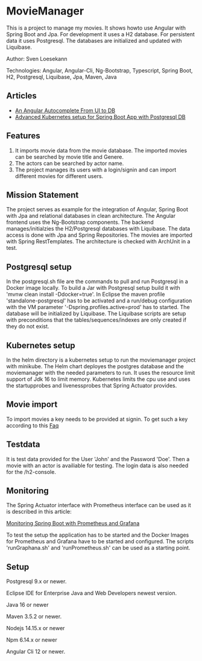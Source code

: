 # MovieManager
This is a project to manage my movies. It shows howto use Angular with Spring Boot and Jpa. For development it uses a H2 database. For persistent data it uses Postgresql. The databases are initialized and updated with Liquibase.

Author: Sven Loesekann

Technologies: Angular, Angular-Cli, Ng-Bootstrap, Typescript, Spring Boot, H2, Postgresql, Liquibase, Jpa, Maven, Java

## Articles
* [An Angular Autocomplete From UI to DB](https://angular2guy.wordpress.com/2021/07/31/an-angular-autocomplete-from-ui-to-db/)
* [Advanced Kubernetes setup for Spring Boot App with Postgresql DB](https://angular2guy.wordpress.com/2021/07/30/advanced-kubernetes-setup-for-spring-boot-app-with-postgresql-db/)

## Features
1. It imports movie data from the movie database. The imported movies can be searched by movie title and Genere. 
2. The actors can be searched by actor name.
3. The project manages its users with a login/signin and can import different movies for different users. 

## Mission Statement
The project serves as example for the integration of Angular, Spring Boot with Jpa and relational databases in clean architecture. The Angular frontend uses the Ng-Bootstrap components. The backend manages/initialzies the H2/Postgresql databases with Liquibase. The data access is done with Jpa and Spring Repositories. The movies are imported with Spring RestTemplates. The architecture is checked with ArchUnit in a test. 

## Postgresql setup
In the postgresql.sh file are the commands to pull and run Postgresql in a Docker image locally. To build a Jar with Postgresql setup build it with 'mvnw clean install -Ddocker=true'. In Eclipse the maven profile 'standalone-postgresql' has to be activated and a run/debug configuration with the VM parameter '-Dspring.profiles.active=prod' has to started. The database will be initialized by Liquibase. The Liquibase scripts are setup with preconditions that the tables/sequences/indexes are only created if they do not exist. 

## Kubernetes setup
In the helm directory is a kubernetes setup to run the moviemanager project with minikube. The Helm chart deployes the postgres database and the moviemanager with the needed parameters to run. It uses the resource limit support of Jdk 16 to limit memory. Kubernetes limits the cpu use and uses the startupprobes and livenessprobes that Spring Actuator provides.

## Movie import
To import movies a key needs to be provided at signin. To get such a key according to this [Faq](https://www.themoviedb.org/faq/api)

## Testdata
It is test data provided for the User 'John' and the Password 'Doe'. Then a movie with an actor is availiable for testing. The login data is also needed for the /h2-console. 

## Monitoring
The Spring Actuator interface with Prometheus interface can be used as it is described in this article: 

[Monitoring Spring Boot with Prometheus and Grafana](https://ordina-jworks.github.io/monitoring/2020/11/16/monitoring-spring-prometheus-grafana.html)

To test the setup the application has to be started and the Docker Images for Prometheus and Grafana have to be started and configured. The scripts 'runGraphana.sh' and 'runPrometheus.sh' can be used as a starting point.

## Setup
Postgresql 9.x or newer.

Eclipse IDE for Enterprise Java and Web Developers newest version.

Java 16 or newer

Maven 3.5.2 or newer.

Nodejs 14.15.x or newer

Npm 6.14.x or newer

Angular Cli 12 or newer.
